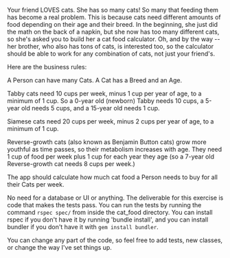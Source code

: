Your friend LOVES cats. She has so many cats! So many that feeding them has become a real problem. This is because cats need different amounts of food depending on their age and their breed. In the beginning, she just did the math on the back of a napkin, but she now has too many different cats, so she's asked you to build her a cat food calculator. Oh, and by the way -- her brother, who also has tons of cats, is interested too, so the calculator should be able to work for any combination of cats, not just your friend's.

Here are the business rules:

A Person can have many Cats.
A Cat has a Breed and an Age.

Tabby cats need 10 cups per week, minus 1 cup per year of age, to a minimum of 1 cup. So a 0-year old (newborn) Tabby needs 10 cups, a 5-year old needs 5 cups, and a 15-year old needs 1 cup.

Siamese cats need 20 cups per week, minus 2 cups per year of age, to a minimum of 1 cup.

Reverse-growth cats (also known as Benjamin Button cats) grow more youthful as time passes, so their metabolism increases with age. They need 1 cup of food per week plus 1 cup for each year they age (so a 7-year old Reverse-growth cat needs 8 cups per week.)

The app should calculate how much cat food a Person needs to buy for all their Cats per week.

No need for a database or UI or anything. The deliverable for this exercise is code that makes the tests pass. You can run the tests by running the command `rspec spec/` from inside the cat_food directory. You can install rspec if you don't have it by running 'bundle install', and you can install bundler if you don't have it with `gem install bundler`.

You can change any part of the code, so feel free to add tests, new classes, or change the way I've set things up.